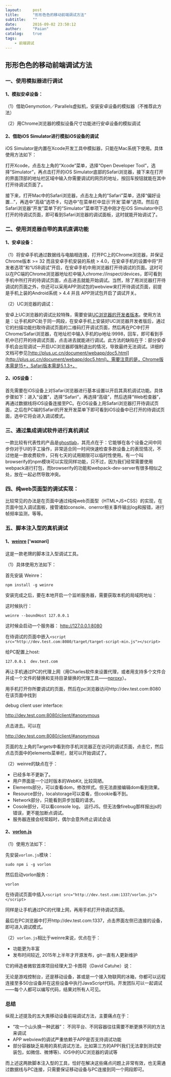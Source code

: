```yaml
---
layout:     post
title:      "形形色色的移动前端调试方法"
subtitle:   ""
date:       2016-09-02 23:50:12
author:     "Paian"
catalog:    true
tags:
    - 前端调试
---
```


## 形形色色的移动前端调试方法

### 一、使用模拟器进行调试

#### 1、模拟安卓设备：

（1）借助Genymotion／Parallels虚拟机，安装安卓设备的模拟器（不推荐此方法）

（2）用Chrome浏览器的模拟设备尺寸功能进行安卓设备的模拟调试

#### 2、借助iOS Simulator进行模拟iOS设备的调试

iOS Simulator是内置在Xcode开发工具中模拟器，只能在Mac系统下使用。具体使用方法如下：

打开Xcode，点击左上角的“Xcode”菜单，选择“Open Developer Tool”，选择“Simulator”，再点击打开的iOS Simulator底部的Safari浏览器，接下来在打开的界面顶部的地址栏区域中输入你需要调试的网页的地址，按回车按钮就能在其中打开待调试页面了。

接下来，打开Mac中的Safari浏览器，点击左上角的“Safari”菜单，选择“偏好设置...”，再选中“高级”选项卡，勾选中“在菜单栏中显示‘开发’菜单”选项。然后在Safari浏览器“开发”菜单下的“Simulator”菜单项下选中刚才在iOS Simulator中已打开的待调试页面，即可看到Safari浏览器的调试面板，这时就能开始调试了。

### 二、使用浏览器自带的真机直调功能

#### 1、安卓设备：

（1）将安卓手机通过数据线与电脑相连接，打开PC上的Chrome浏览器，并保证Chrome版本 >= 32 而且安卓手机安装的系统 > 4.0，在安卓手机的设置中将“开发者选项”和“USB调试”开启，在安卓手机中用浏览器打开待调试的页面。这时可以在PC端的Chrome浏览器地址栏中输入chrome://inspect/devices，即可看到手机中所打开的待调试页面，点击进去就能开始调试。当然，除了用浏览器打开待调试的页面之外，你还可以采用APP测试包的webview来打开待调试页面，前提是手机上装的Android系统 > 4.4 并且 APP测试包开启了调试开关。

（2）UC浏览器的调试：

安卓上UC浏览器的调试比较特殊，需要安装[UC浏览器的开发者版本](http://wap.uc.cn/index.php?action=PackageDown&do=ByPfid&product=UCBrowser&pfid=145&lang=zh-cn&bid=33533&direct=true&from=dev-slp-dir-pc)。使用方法是：让手机和PC处于同一网段，在安卓手机上安装好UC浏览器开发者版后，通过它的扫描功能扫取待调试页面的二维码打开调试页面，然后再在PC中打开Chrome/Safari浏览器，在地址栏中输入手机的ip地址:9998，回车，即可看到手机中已打开的待调试页面，点击进去就能进行调试。此方法的缺陷在于：部分安卓手机会出现调试一开启UC浏览器即强制退出的情况，导致最终无法调试。详细的文档可参见[http://plus.uc.cn/document/webapp/doc5.html](http://plus.uc.cn/document/webapp/doc5.html)。需要注意的是，Chrome版本需是15+，Safari版本需是5.1.3+。

#### 2、iOS设备：

首先需要在iOS设备上对Safari浏览器进行基本设置以开启其真机调试功能。具体步骤如下：进入“设置”，选择“Safari”，再选择“高级”，然后选择“Web检查器”，再通过数据线将iOS设备连接至PC。在iOS设备上用Safari浏览器打开待调试页面，之后在PC端的Safari的开发开发菜单下即可看到iOS设备中已打开的待调试页面，选中它将会进入调试模式。

### 三、通过集成调试软件进行真机调试

一款比较有代表性的产品是[ghostlab](https://www.vanamco.com/ghostlab)，其亮点在于：它能够在各个设备之间中同步你对于UI的手工操作，非常适合同一时间快速检查多款设备上的表现情况，不过他是一款收费软件，只有七天的试用期限可以临时性使用。有一个叫browserify的npm模块可以实现同样功能，只不过，因为我们经常需要使用webpack进行打包，而browserify的功能和webpack-dev-server有很多相似之处，放在一起必然导致冲突。

### 四、纯web页面型的调试实现：

比较常见的办法是在页面中通过纯纯web页面型（HTML+JS+CSS）的实现，在页面中加入调试面板，接管诸如console、onerror相关事件输出log和报错，进行帧频率监测，等等。

### 五、脚本注入型的真机调试

#### 1、[weinre](https://github.com/apache/cordova-weinre/) ['waɪnəri]

这是一款老牌的脚本注入型调试工具。

（1）具体使用方法如下：

首先安装 Weinre：

```npm install -g weinre ```

安装完成之后，要在本地开启一个监听服务器，需要获取本机的局域网地址：

这时候执行：

```weinre --boundHost 127.0.0.1```

这时候会启动一个服务器：
http://127.0.0.1:8080

在待调试的页面中嵌入`<script src="http://dev.test.com:8080/target/target-script-min.js"></script>`

给PC配置上host:

```127.0.0.1  dev.test.com```

再让手机通过PC的代理上网（用Charles软件来设置代理，或者用支持多个文件合并成一个文件的替换和支持目录替换的代理工具——[nproxy](http://www.tuicool.com/articles/zmuIjqj)）。

用手机打开你所要调试的页面，然后在pc浏览器访问http://dev.test.com:8080
在该页面中找到

debug client user interface:

http://dev.test.com:8080/client/#anonymous

点击进去。可以在

http://dev.test.com:8080/client/#anonymous

页面的左上角的Targets中看到你手机浏览器正在访问的调试页面，点击它，然后点击页面中的elements菜单栏，就可以开始调试了。

（2）weinre的缺点在于：

- 已经多年不更新了。
- 用户界面是一个过时版本的WebKit, 比较简陋。
- Elements部分，可以查看dom，修改样式。但无法直接编辑dom看到效果。
- Resource部分，localstorage可以查看，但cookie看不到。
- Network部分，只能看到异步加载的请求。
- Cosole部分，可以看console log， 运行JS。但无法像firebug那样报出js的错误，更不能加断点调试。
- 服务器连接会经常超时，偶尔会意外终止调试会话

#### 2、[vorlon.js](https://github.com/MicrosoftDX/Vorlonjs/)

（1）使用方法如下：

先安装`vorlon.js`模块：

```sudo npm i -g vorlon```

然后启动vorlon服务：

```vorlon```

在待调试页面中插入`<script src="http://dev.test.com:1337/vorlon.js"></script>`

同样是让手机通过PC的代理上网，再用手机打开待调试页面。

最后在PC浏览器中打开http://dev.test.com:1337，点击界面左侧已连接的设备，即可进入调试模式。

（2）`vorlon.js`相比于weinre来说，优点在于：

- 功能更为丰富
- 发布时间较近, 2015年上半年才开源发布，git一直有人更新维护

它的缔造者微软首席项目经理大卫·卡图荷（David Catuhe）说：

无论是游戏控制台，还是移动设备，甚或是一个接入物联网的冰箱，你都可以远程连接至多50台设备并在这些设备中执行JavaScript代码。开发团队可以一起调试——每个人都可以编写代码，结果对所有人可见。

### 总结

纵观上述提及的五大类移动设备前端调试方法，主要痛点在于：

- “攻一个山头换一种武器”：
不同平台、不同容器往往需要不断更换不同的方法来调试
- APP webview的调试严重依赖于APP是否支持调试功能
- 部分容器缺乏易用的真机调试方法，比如第三方的APP(我们无法拿到测试安装包，如微信、微博等)、iOS中的UC浏览器的调试等

而上述这两款脚本注入型的工具，恰好在解决这些痛点问题上非常有效，也无需通过数据线与PC连接，只需要保证移动设备与PC连接到同一个网段即可。

